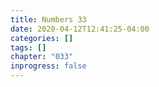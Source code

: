 ```yaml
---
title: Numbers 33
date: 2020-04-12T12:41:25-04:00
categories: []
tags: []
chapter: "033"
inprogress: false
---
```


